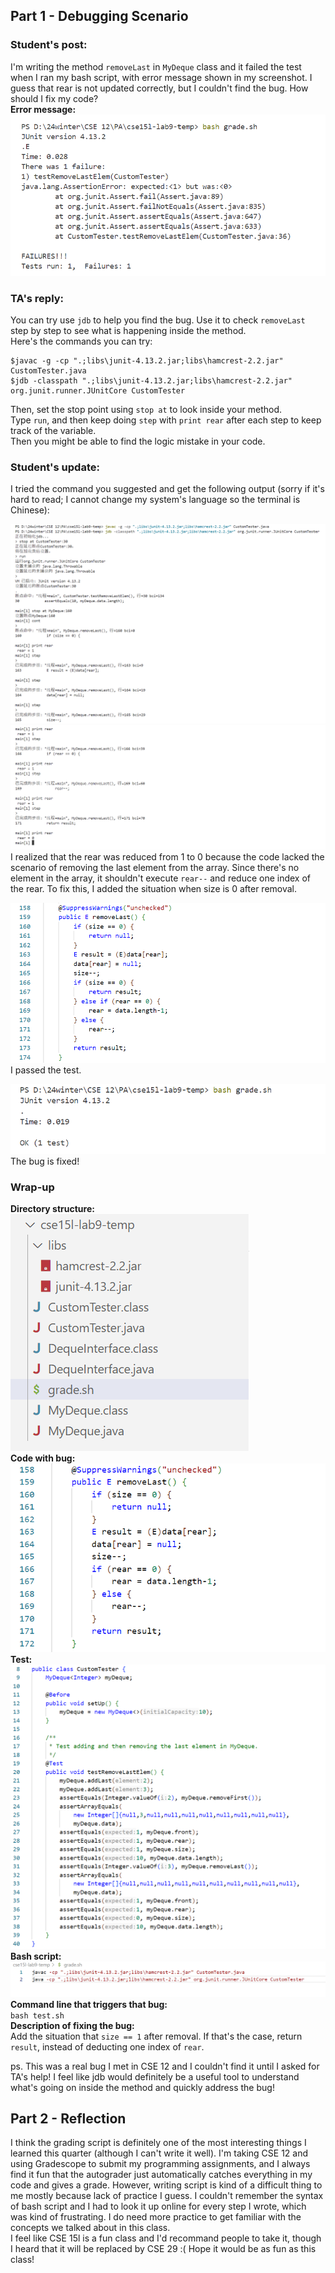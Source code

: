 ## Part 1 - Debugging Scenario
### Student's post:
I'm writing the method `removeLast` in `MyDeque` class and it failed the test when I ran my bash script, with error message shown in my screenshot. I guess that rear is not updated correctly, but I couldn't find the bug. How should I fix my code?  
**Error message:**  
![image](error.png)  

### TA's reply:
You can try use `jdb` to help you find the bug. Use it to check `removeLast` step by step to see what is happening inside the method.  
Here's the commands you can try:
```
$javac -g -cp ".;libs\junit-4.13.2.jar;libs\hamcrest-2.2.jar" CustomTester.java
$jdb -classpath ".;libs\junit-4.13.2.jar;libs\hamcrest-2.2.jar" org.junit.runner.JUnitCore CustomTester
```
Then, set the stop point using `stop at` to look inside your method.  
Type `run`, and then keep doing `step` with `print rear` after each step to keep track of the variable.  
Then you might be able to find the logic mistake in your code.

### Student's update:
I tried the command you suggested and get the following output (sorry if it's hard to read; I cannot change my system's language so the terminal is Chinese):  

![image](fix1.png)  
![image](fix2.png)  
I realized that the rear was reduced from 1 to 0 because the code lacked the scenario of removing the last element from the array. Since there's no element in the array, it shouldn't execute `rear--` and reduce one index of the rear. To fix this, I added the situation when size is 0 after removal.  

![image](fix3.png)  
I passed the test. 

![image](fix4.png)  
The bug is fixed!  

### Wrap-up  
**Directory structure:**  
![image](structure.png)  
**Code with bug:**  
![image](codeNew.png)  
**Test:**  
![image](test.png)  
**Bash script:**  
![image](bash.png)  
**Command line that triggers that bug:**  
`bash test.sh`  
**Description of fixing the bug:**  
Add the situation that `size == 1` after removal. If that's the case, return `result`, instead of deducting one index of `rear`.

ps. This was a real bug I met in CSE 12 and I couldn't find it until I asked for TA's help! I feel like jdb would definitely be a useful tool to understand what's going on inside the method and quickly address the bug!

## Part 2 - Reflection
I think the grading script is definitely one of the most interesting things I learned this quarter (although I can't write it well). I'm taking CSE 12 and using Gradescope to submit my programming assignments, and I always find it fun that the autograder just automatically catches everything in my code and gives a grade. However, writing script is kind of a difficult thing to me mostly because lack of practice I guess. I couldn't remember the syntax of bash script and I had to look it up online for every step I wrote, which was kind of frustrating. I do need more practice to get familiar with the concepts we talked about in this class.  
I feel like CSE 15l is a fun class and I'd recommand people to take it, though I heard that it will be replaced by CSE 29 :( Hope it would be as fun as this class!
